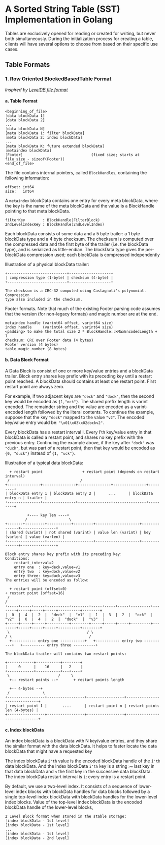 # A Sorted String Table (SST) Implementation in Golang

Tables are exclusively opened for reading or created for writing, but never both simultaneously.
During the initialization process for creating a table, clients will have several options to choose 
from based on their specific use cases.

## Table Formats 

### 1. Row Oriented BlockedBasedTable Format 

_Inspired by [LevelDB file format](https://github.com/google/leveldb/blob/main/doc/table_format.md)_

#### a. Table Format 

```
<beginning_of_file>
[data blockData 1]
[data blockData 2]
...
[data blockData N]
[meta blockData 1: filter blockData]                  
[meta blockData 2: index blockData]     
...
[meta blockData K: future extended blockData]  
[metaindex blockData]
[Footer]                               (fixed size; starts at file_size - sizeof(Footer))
<end_of_file>
```

The file contains internal pointers, called `BlockHandles`, containing the following information:
```
offset: int64
size:   int64
```

A `metaindex` blockData contains one entry for every meta blockData, where the key is the name of the meta blockData 
and the value is a BlockHandle pointing to that meta blockData. 
```
filterKey        : BlockHandle(FilterBlock)
2ndLevelIndexKey : BlockHandle(2ndLevelIndex)
```

Each blockData consists of some data and a 5 byte trailer: a 1 byte blockData type and a
4 byte checksum. The checksum is computed over the compressed data and the first
byte of the trailer (i.e. the blockData type), and is serialized as little-endian.
The blockData type gives the per-blockData compression used; each blockData is compressed
independently

Illustration of a physical blockData trailer:
```
+---------------------------+-------------------+
| compression type (1-byte) | checksum (4-byte) |
+---------------------------+-------------------+

The checksum is a CRC-32 computed using Castagnoli's polynomial. Compression 
type also included in the checksum.
```

Footer formats. Note that much of the existing Footer parsing code assumes that the version (for non-legacy formats) 
and magic number are at the end.

```
metaindex handle (varint64 offset, varint64 size)
index handle     (varint64 offset, varint64 size)
<padding> to make the total size 2 * BlockHandle::kMaxEncodedLength + 1
checksum: CRC over Footer data (4 bytes)
Footer version (4 bytes)
table_magic_number (8 bytes)
```

#### b. Data Block Format 

A Data Block is consist of one or more key/value entries and a blockData trailer. Block entry shares key prefix with its preceding 
key until a restart point reached. A blockData should contains at least one restart point. First restart point are always zero.

For example, if two adjacent keys are `"deck"` and `"dock"`, then the second key would be encoded as 
`{1,"ock"}`. The shared prefix length is varint encoded. The remainder string and the value are encoded as a varint-encoded length 
followed by the literal contents. To continue the example, suppose that the key `"dock"` mapped to the value
`"v2"`. The encoded key/value entry would be: `"\x01\x03\x02dockv2"`.

Every blockData has a restart interval I. Every I'th key/value entry in that blockData is called a restart point, and shares no key prefix with the previous entry.
Continuing the example above, if the key after `"dock"` was `"duck"`, but was part of a restart point, 
then that key would be encoded as `{0, "duck"}` instead of `{1, "uck"}`.

Illustration of a typical data blockData:

```
  + restart point                  + restart point (depends on restart interval)
 /                                /
+---------------+---------------+---------------+---------------+---------+
| blockData entry 1 | blockData entry 2 |      ...      | blockData entry n | trailer |
+---------------+---------------+---------------+---------------+---------+
```

```
          +---- key len ----+
         /                   \
+-------+---------+-----------+---------+--------------------+--------------+----------------+
| shared (varint) | not shared (varint) | value len (varint) | key (varlen) | value (varlen) |
+-----------------+---------------------+--------------------+--------------+----------------+

Block entry shares key prefix with its preceding key:
Conditions:
    restart_interval=2
    entry one  : key=deck,value=v1
    entry two  : key=dock,value=v2
    entry three: key=duck,value=v3
The entries will be encoded as follow:

  + restart point (offset=0)                                                 + restart point (offset=16)
 /                                                                          /
+-----+-----+-----+----------+--------+-----+-----+-----+---------+--------+-----+-----+-----+----------+--------+
|  0  |  4  |  2  |  "deck"  |  "v1"  |  1  |  3  |  2  |  "ock"  |  "v2"  |  0  |  4  |  2  |  "duck"  |  "v3"  |
+-----+-----+-----+----------+--------+-----+-----+-----+---------+--------+-----+-----+-----+----------+--------+
 \                                   / \                                  / \                                   /
  +----------- entry one -----------+   +----------- entry two ----------+   +---------- entry three ----------+
```
```
The blockData trailer will contains two restart points:

+------------+-----------+--------+
|     0      |    16     |   2    |
+------------+-----------+---+----+
 \                      /     \
  +-- restart points --+       + restart points length

  +-- 4-bytes --+
 /               \
+-----------------+-----------------+-----------------+------------------------------+
| restart point 1 |       ....      | restart point n | restart points len (4-bytes) |
+-----------------+-----------------+-----------------+------------------------------+
```

#### c. Index blockData 

An index blockData is a blockData with N key/value entries, and they share the similar format
with the data blockData. It helps to faster locate the data blockData that might have a requested key

The index blockData `i'th` value is the encoded blockData handle of the `i'th` data blockData.
And the index blockData `i'th` key is a string `>=` last key in that data blockData 
and `<` the first key in the successive data blockData. The index blockData restart 
interval is `1`: every entry is a restart point.

By default, we use a two-level index. It consists of a sequence of lower-level 
index blocks with blockData handles for data blocks followed by a single top-level 
index blockData with blockData handles for the lower-level index blocks. Value of the 
top-level index blockData is the encoded blockData handle of the lower-level blocks,

```
2 Level Block format when stored in the stable storage:
[index blockData - 1st level]
[index blockData - 1st level]
...
[index blockData - 1st level]
[index blockData - 2nd level]
```